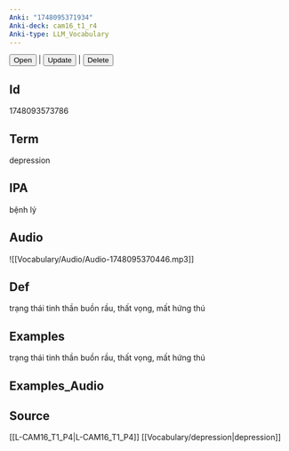 ```yaml
---
Anki: "1748095371934"
Anki-deck: cam16_t1_r4
Anki-type: LLM_Vocabulary
---
```

<button class="anki-btn-open">Open</button> | <button class="anki-btn-update">Update</button> | <button class="anki-btn-delete">Delete</button>

## Id
 1748093573786
## Term
depression
## IPA
bệnh lý

## Audio
![[Vocabulary/Audio/Audio-1748095370446.mp3]]
## Def
trạng thái tinh thần buồn rầu, thất vọng, mất hứng thú
## Examples
trạng thái tinh thần buồn rầu, thất vọng, mất hứng thú
## Examples_Audio

## Source
 [[L-CAM16_T1_P4|L-CAM16_T1_P4]]
[[Vocabulary/depression|depression]]